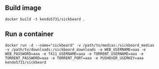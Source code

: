 ## Build image

`docker build -t kendo5731/sickbeard .`

## Run a container

`docker run -d --name="sickbeard" -v /path/to/medias:/sickbeard_medias -v /path/to/downloads:/sickbeard_downloads -e WEB_USERNAME=aaa -e WEB_PASSWORD=aaa -e T411_USERNAME=aaa -e TORRENT_USERNAME=aaa -e TORRENT_PASSWORD=aaa -e TORRENT_PORT=aaa -e PUSHOVER_USERKEY=aaa kendo5731/sickbeard`
